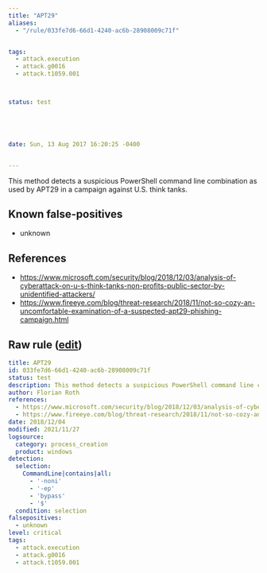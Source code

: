 ```yaml
---
title: "APT29"
aliases:
  - "/rule/033fe7d6-66d1-4240-ac6b-28908009c71f"


tags:
  - attack.execution
  - attack.g0016
  - attack.t1059.001



status: test





date: Sun, 13 Aug 2017 16:20:25 -0400


---
```


This method detects a suspicious PowerShell command line combination as used by APT29 in a campaign against U.S. think tanks.

<!--more-->


## Known false-positives

* unknown



## References

* https://www.microsoft.com/security/blog/2018/12/03/analysis-of-cyberattack-on-u-s-think-tanks-non-profits-public-sector-by-unidentified-attackers/
* https://www.fireeye.com/blog/threat-research/2018/11/not-so-cozy-an-uncomfortable-examination-of-a-suspected-apt29-phishing-campaign.html


## Raw rule ([edit](https://github.com/SigmaHQ/sigma/edit/master/rules/windows/process_creation/proc_creation_win_apt_apt29_thinktanks.yml))
```yaml
title: APT29
id: 033fe7d6-66d1-4240-ac6b-28908009c71f
status: test
description: This method detects a suspicious PowerShell command line combination as used by APT29 in a campaign against U.S. think tanks.
author: Florian Roth
references:
  - https://www.microsoft.com/security/blog/2018/12/03/analysis-of-cyberattack-on-u-s-think-tanks-non-profits-public-sector-by-unidentified-attackers/
  - https://www.fireeye.com/blog/threat-research/2018/11/not-so-cozy-an-uncomfortable-examination-of-a-suspected-apt29-phishing-campaign.html
date: 2018/12/04
modified: 2021/11/27
logsource:
  category: process_creation
  product: windows
detection:
  selection:
    CommandLine|contains|all:
      - '-noni'
      - '-ep'
      - 'bypass'
      - '$'
  condition: selection
falsepositives:
  - unknown
level: critical
tags:
  - attack.execution
  - attack.g0016
  - attack.t1059.001

```
